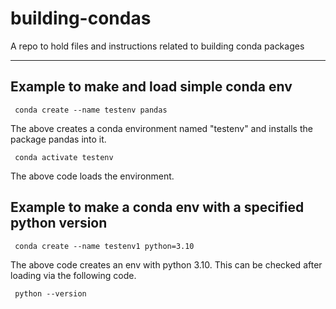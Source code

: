 # building-condas

A repo to hold files and instructions related to building conda packages

-----------------------------

## Example to make and load simple conda env

<code> conda create --name testenv pandas </code>

The above creates a conda environment named "testenv" and installs the package pandas into it.

<code> conda activate testenv </code>

The above code loads the environment.

## Example to make a conda env with a specified python version

<code> conda create --name testenv1 python=3.10 </code>

The above code creates an env with python 3.10. This can be checked after loading via the following code.

<code> python --version </code>
